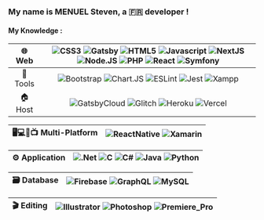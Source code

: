### My name is MENUEL Steven, a 🇫🇷 developer !
#### My Knowledge :

| 🌐 Web | ![CSS3](https://img.shields.io/badge/CSS3-%23555555?style=for-the-badge&logo=css3&logoColor=%231572B6&l) ![Gatsby](https://img.shields.io/badge/Gatsby-%23555555?style=for-the-badge&logo=gatsby&logoColor=%23663399&l) ![HTML5](https://img.shields.io/badge/HTML5-%23555555?style=for-the-badge&logo=html5&l) ![Javascript](https://img.shields.io/badge/Javascript-%23555555?style=for-the-badge&logo=javascript&l) ![NextJS](https://img.shields.io/badge/Next.js-%23555555?style=for-the-badge&logo=next.js&logoColor=black&l) ![Node.JS](https://img.shields.io/badge/Node.JS-%23555555?style=for-the-badge&logo=node.js&l) ![PHP](https://img.shields.io/badge/PHP-%23555555?style=for-the-badge&logo=php&l) ![React](https://img.shields.io/badge/React-%23555555?style=for-the-badge&logo=react&l) ![Symfony](https://img.shields.io/badge/Symfony-%23555555?style=for-the-badge&logo=symfony&logoColor=black&l) |
| :---: | :---: |
| 🔧 Tools | ![Bootstrap](https://img.shields.io/badge/Bootstrap-%23555555?style=for-the-badge&logo=bootstrap&l) ![Chart.JS](https://img.shields.io/badge/Chart.JS-%23555555?style=for-the-badge&logo=chart.js&l) ![ESLint](https://img.shields.io/badge/ESLint-%23555555?style=for-the-badge&logo=eslint&logoColor=%234B32C3&l) ![Jest](https://img.shields.io/badge/Jest-%23555555?style=for-the-badge&logo=jest&logoColor=%23C21325&l) ![Xampp](https://img.shields.io/badge/Xampp-%23555555?style=for-the-badge&logo=xampp&l) |
| 🏠 Host | ![GatsbyCloud](https://img.shields.io/badge/GatsbyCloud-%23555555?style=for-the-badge&logo=gatsby&logoColor=%23663399&l) ![Glitch](https://img.shields.io/badge/Glitch-%23555555?style=for-the-badge&logo=glitch&logoColor=%233333FF&l) ![Heroku](https://img.shields.io/badge/Heroku-%23555555?style=for-the-badge&logo=heroku&logoColor=%23430098&l) ![Vercel](https://img.shields.io/badge/Vercel-%23555555?style=for-the-badge&logo=vercel&logoColor=black&l) |

| 🖥️💻📱📺 Multi-Platform | ![ReactNative](https://img.shields.io/badge/ReactNative-%23555555?style=for-the-badge&logo=react&l) ![Xamarin](https://img.shields.io/badge/Xamarin-%23555555?style=for-the-badge&logo=xamarin&logoColor=%233498DB&l) |
| :---: | :---: |

| ⚙️ Application | ![.Net](https://img.shields.io/badge/.Net-%23555555?style=for-the-badge&logo=.net&logoColor=%23512BD4&l) ![C](https://img.shields.io/badge/C-%23555555?style=for-the-badge&logo=c&logoColor=%23A8B9CC&l) ![C#](https://img.shields.io/badge/C%23-%23555555?style=for-the-badge&logo=csharp&logoColor=%23239120&l) ![Java](https://img.shields.io/badge/Java-%23555555?style=for-the-badge&logo=java&logoColor=%23ed1e24&l) ![Python](https://img.shields.io/badge/Python-%23555555?style=for-the-badge&logo=python&l) |
| :---: | :---: |

| 🗃️ Database | ![Firebase](https://img.shields.io/badge/Firebase-%23555555?style=for-the-badge&logo=firebase&l) ![GraphQL](https://img.shields.io/badge/GraphQL-%23555555?style=for-the-badge&logo=graphql&logoColor=%23E10098&l) ![MySQL](https://img.shields.io/badge/MySQL-%23555555?style=for-the-badge&logo=mysql&l)  |
| :---: | :---: |

| 🎬 Editing | ![Illustrator](https://img.shields.io/badge/Illustrator-%23555555?style=for-the-badge&logo=adobeillustrator&l) ![Photoshop](https://img.shields.io/badge/Photoshop-%23555555?style=for-the-badge&logo=adobephotoshop&l) ![Premiere_Pro](https://img.shields.io/badge/Premiere_Pro-%23555555?style=for-the-badge&logo=adobepremierepro&l) |
| :---: | :---: |
